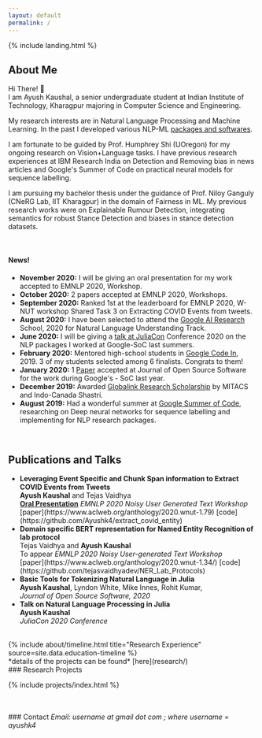 ```yaml
---
layout: default
permalink: /
---
```

{% include landing.html %}

## **About Me**

Hi There! :wave:<br>
I am Ayush Kaushal, a senior undergraduate student at Indian Institute of Technology, Kharagpur majoring in Computer Science and Engineering. 

My research interests are in Natural Language Processing and Machine Learning. In the past I developed various NLP-ML [packages and softwares](softwares/).

I am fortunate to be guided by Prof. Humphrey Shi (UOregon) for my ongoing research on Vision+Language tasks. I have previous research experiences at IBM Research India on Detection and Removing bias in news articles and Google's Summer of Code on practical neural models for sequence labelling.

I am pursuing my bachelor thesis under the guidance of Prof. Niloy Ganguly (CNeRG Lab, IIT Kharagpur) in the domain of Fairness in ML. My previous research works were on Explainable Rumour Detection, integrating semantics for robust Stance Detection and biases in stance detection datasets.

<br>

<h4 style="text-indent:-0.0em;font-weight:bold">News!</h4>

- **November 2020:** I will be giving an oral presentation for my work accepted to EMNLP 2020, Workshop.
- **October 2020:** 2 papers accepted at EMNLP 2020, Workshops.
- **September 2020:** Ranked 1st at the leaderboard for EMNLP 2020, W-NUT workshop Shared Task 3 on Extracting COVID Events from tweets.
- **August 2020:** I have been selected to attend the <a href="https://sites.google.com/view/aisummerschool2020">Google AI Research</a> School, 2020 for Natural Language Understanding Track.
- **June 2020:** I will be giving a <a href="https://pretalx.com/juliacon2020/talk/Z8WWNV/">talk at JuliaCon</a> Conference 2020 on the NLP packages I worked at Google-SoC last summers.<!-- - **May 2020:** I am a project mentor at <a href="https://summerofcode.withgoogle.com/projects/#5015442659213312">Google Summer of Code</a> for the project - Albert and statistical language models. -->
- **February 2020:** Mentored high-school students in <a href="https://codein.withgoogle.com/archive/"> Google Code In</a>, 2019. 3 of my students selected among 6 finalists. Congrats to them!
- **January 2020:** 1 [Paper](https://www.theoj.org/joss-papers/joss.01956/10.21105.joss.01956.pdf) accepted at Journal of Open Source Software for the work during Google's - SoC  last year.
- **December 2019:** Awarded <a href="https://github.com/Ayushk4/Resume/blob/master/certificates%20and%20related%20documents/Mitacs_Research_Scholarship.pdf">Globalink Research Scholarship</a> by MITACS and Indo-Canada Shastri.
- **August 2019:** Had a wonderful summer at <a href="https://summerofcode.withgoogle.com/archive/2019/projects/4945754462879744/">Google Summer of Code</a>, researching on Deep neural networks for sequence labelling and implementing for NLP research packages. 

<br>

## Publications and Talks
<ul>
<li> <b>Leveraging Event Specific and Chunk Span information to Extract COVID Events from Tweets</b><br>
    <b>Ayush Kaushal</b> and Tejas Vaidhya<br>
	<b><u>Oral Presentation</u></b> <i>EMNLP 2020 Noisy User Generated Text Workshop</i></li> [paper](https://www.aclweb.org/anthology/2020.wnut-1.79) [code](https://github.com/Ayushk4/extract_covid_entity)
<li> <b>Domain specific BERT representation for Named Entity Recognition of lab protocol</b><br>
    Tejas Vaidhya and <b>Ayush Kaushal</b><br>
   To appear <i>EMNLP 2020 Noisy User-generated Text Workshop</i></li> [paper](https://www.aclweb.org/anthology/2020.wnut-1.34/) [code](https://github.com/tejasvaidhyadev/NER_Lab_Protocols)
<li> <b>Basic Tools for Tokenizing Natural Language in Julia</b><br>
    <b>Ayush Kaushal</b>, Lyndon White, Mike Innes, Rohit Kumar,<br>
    <i>Journal of Open Source Software, 2020 </i></li>
<li> <b>Talk on Natural Language Processing in Julia</b><br>
    <b>Ayush Kaushal</b><br>
    <i>JuliaCon 2020 Conference</i></li>
</ul>

<br>

<div class="row">
{% include about/timeline.html title="Research Experience" source=site.data.education-timeline %}
</div >
*details of the projects can be found* [here](research/)






<br>
### Research Projects      

{% include projects/index.html %}


<br>
<br>
### Contact
<i>Email: username at gmail dot com ; where username = ayushk4</i><br>

<br>
<br>

<div align="center" style="font-size: 80%">
	<i></i><br>
</div>

